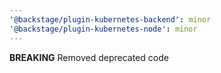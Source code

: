 ```yaml
---
'@backstage/plugin-kubernetes-backend': minor
'@backstage/plugin-kubernetes-node': minor
---
```


**BREAKING** Removed deprecated code
